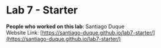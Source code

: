 # Lab 7 - Starter
**People who worked on this lab**: Santiago Duque  
Website Link: [https://santiago-duque.github.io/lab7-starter/](https://santiago-duque.github.io/lab7-starter/)  